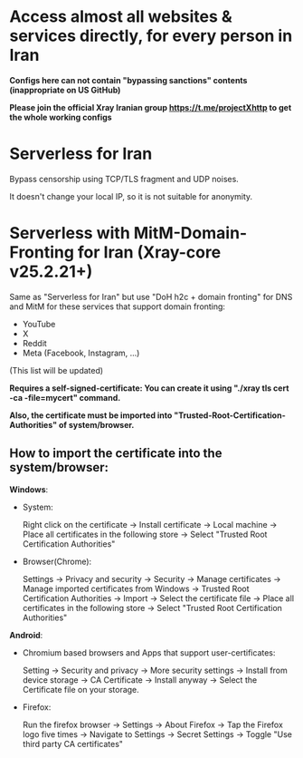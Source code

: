 # Access almost all websites & services directly, for every person in Iran

**Configs here can not contain "bypassing sanctions" contents (inappropriate on US GitHub)**

**Please join the official Xray Iranian group https://t.me/projectXhttp to get the whole working configs**

# Serverless for Iran

Bypass censorship using TCP/TLS fragment and UDP noises.

It doesn't change your local IP, so it is not suitable for anonymity.

# Serverless with MitM-Domain-Fronting for Iran (Xray-core v25.2.21+)

Same as "Serverless for Iran" but use "DoH h2c + domain fronting" for DNS and MitM for these services that support domain fronting:
* YouTube
* X
* Reddit
* Meta (Facebook, Instagram, ...)

(This list will be updated)

**Requires a self-signed-certificate: You can create it using "./xray tls cert -ca -file=mycert" command.**

**Also, the certificate must be imported into "Trusted-Root-Certification-Authorities" of system/browser.**

## How to import the certificate into the system/browser:

**Windows**:
  
  * System:
    
    Right click on the certificate -> Install certificate -> Local machine -> Place all certificates in the following store -> Select "Trusted Root Certification Authorities"
    
  * Browser(Chrome):
    
    Settings -> Privacy and security -> Security -> Manage certificates -> Manage imported certificates from Windows -> Trusted Root Certification Authorities -> Import -> Select the certificate file -> Place all certificates in the following store -> Select "Trusted Root Certification Authorities"

**Android**:

  * Chromium based browsers and Apps that support user-certificates:

    Setting -> Security and privacy -> More security settings -> Install from device storage -> CA Certificate -> Install anyway -> Select the Certificate file on your storage.

  * Firefox:

    Run the firefox browser -> Settings -> About Firefox -> Tap the Firefox logo five times -> Navigate to Settings -> Secret Settings -> Toggle "Use third party CA certificates"

